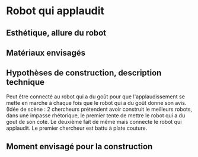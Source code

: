 
# Robot qui applaudit

## Esthétique, allure du robot

## Matériaux envisagés

## Hypothèses de construction, description technique
Peut être connecté au robot qui a du goût pour que l'applaudissement se mette en marche à chaque fois que le robot qui a du goût donne son avis. 
(Idée de scène : 2 chercheurs prétendent avoir construit le meilleurs robots, dans une impasse rhétorique, le premier tente de mettre le robot qui a du gout de son coté. Le deuxième fait de même mais connecte le robot qui applaudit. Le premier chercheur est battu à plate couture.

## Moment envisagé pour la construction
